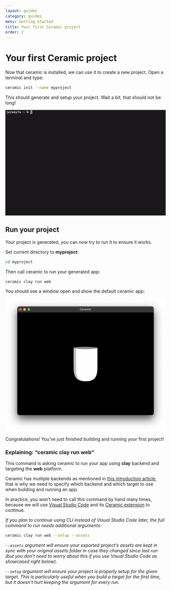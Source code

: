 ```yaml
---
layout: guides
category: guides
menu: Getting Started
title: Your first Ceramic project
order: 2
---
```

# Your first Ceramic project

Now that ceramic is installed, we can use it to create a new project. Open a terminal and type:

```bash
ceramic init --name myproject
```

This should generate and setup your project. Wait a bit, that should not be long!

![Ceramic init](/static/img/ceramic-init.gif)

## Run your project

Your project is generated, you can now try to run it to ensure it works.

Set current directory to **myproject**:

```bash
cd myproject
```

Then call ceramic to run your generated app:

```bash
ceramic clay run web
```

You should see a window open and show the default ceramic app:

![Ceramic window](/static/img/ceramic-window-1.png)

Congratulations! You’ve just finished building and running your first project!

### Explaining: “ceramic clay run web”

This command is asking ceramic to run your app using **clay** backend and targeting the **web** platform.

Ceramic has multiple backends as mentioned in [this introduction article](https://jeremyfa.com/what-is-ceramic-engine/), that is why we need to specify which backend and which target to use when building and running an app.

In practice, you won’t need to call this command by hand many times, because we will use [Visual Studio Code](https://code.visualstudio.com/) and its [Ceramic extension](https://marketplace.visualstudio.com/items?itemName=jeremyfa.ceramic) to continue.

_If you plan to continue using CLI instead of Visual Studio Code later, the full command to run needs additional arguments:_

```bash
ceramic clay run web --setup --assets
```

_`--assets` argument will ensure your exported project’s assets are kept in sync with your original assets folder in case they changed since last run (but you don’t need to worry about this if you use Visual Studio Code as showcased right below)._

_`--setup` argument will ensure your project is properly setup for the given target. This is particularly useful when you build a target for the first time, but it doesn’t hurt keeping the argument for every run._